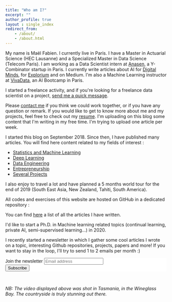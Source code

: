 ```yaml
---
title: "Who am I?"
excerpt: ""
author_profile: true
layout : single_index
redirect_from: 
    - /about/
    - /about.html
---
```


My name is Maël Fabien. I currently live in Paris. I have a Master in Actuarial Science (HEC Lausanne) and a Specialized Master in Data Science (Telecom Paris). I am working as a Data Scientist intern at [Anasen](https://anasen.com/), a Y-Combinator startup in Paris. I currently write articles about AI for [Digital Minds](https://www.digitalminds.io/), for [Explorium](https://www.explorium.ai/) and on Medium. I'm also a Machine Learning instructor at [VivaData](https://vivadata.org/), an AI Bootcamp in Paris. 

I started a freelance activity, and if you're looking for a freelance data scientist on a project, [send me a quick message](https://maelfabien.github.io/form.html).

Please [contact me](mailto:mael.fabien@gmail.com) if you think we could work together, or if you have any question or remark. If you would like to get to know more about me and my projects, feel free to check out my [resume](https://maelfabien.github.io/assets/files/CV_2019_MF.pdf). I'm uploading on this blog some content that I'm writing in my free time. I'm trying to upload one article per week. 

I started this blog on September 2018. Since then, I have published many articles. You will find here content related to my fields of interest :
- [Statistics and Machine Learning](https://maelfabien.github.io/ml/)
- [Deep Learning](https://maelfabien.github.io/dl/)
- [Data Engineering](https://maelfabien.github.io/bgd/)
- [Entrepreneurship](https://maelfabien.github.io/ent/)
- [Several Projects](https://maelfabien.github.io/projects/)

I also enjoy to travel a lot and have planned a 5 months world tour for the end of 2019 (South East Asia, New Zealand, Tahiti, South America).

All codes and exercises of this website are hosted on GitHub in a dedicated repository :

<div class="github-card" data-github="maelfabien/Machine_Learning_Tutorials" data-width="100%" data-height="" data-theme="default"></div>
<script src="//cdn.jsdelivr.net/github-cards/latest/widget.js"></script>

You can find [here](https://maelfabien.github.io/year-archive/#) a list of all the articles I have written. 

I'd like to start a Ph.D. in Machine learning related topics (continual learning, private AI, semi-supervised learning...) in 2020. 

I recently started a newsletter in which I gather some cool articles I wrote on a topic, interesting Github repositories, projects, papers and more! If you want to stay in the loop, I'll try to send 1 to 2 emails per month :)

<link href="//cdn-images.mailchimp.com/embedcode/horizontal-slim-10_7.css" rel="stylesheet" type="text/css">

<div id="mc_embed_signup" style="background:#fff; clear:left; font:14px Helvetica,Arial,sans-serif; width:100%;">
<form action="https://gmail.us3.list-manage.com/subscribe/post?u=c76a8e2ec2bd989affb9a074f&amp;id=4646542adb" method="post" id="mc-embedded-subscribe-form" name="mc-embedded-subscribe-form" class="validate" target="_blank" novalidate>
<div id="mc_embed_signup_scroll">
<label for="mce-EMAIL">Join the newsletter </label>
<input type="email" value="" name="EMAIL" class="email" id="mce-EMAIL" placeholder="Email address" required>
<div style="position: absolute; left: -5000px;" aria-hidden="true"><input type="text" name="b_c76a8e2ec2bd989affb9a074f_4646542adb" tabindex="-1" value=""></div>
<div class="clear"><input type="submit" value="Subscribe" name="subscribe" id="mc-embedded-subscribe" class="button"></div>
</div>
</form>
</div>

<br>

*NB: The video displayed above was shot in Tasmania, in the Wineglass Bay. The countryside is truly stunning out there.*

<script type="text/javascript" src="//downloads.mailchimp.com/js/signup-forms/popup/unique-methods/embed.js" data-dojo-config="usePlainJson: true, isDebug: false"></script><script type="text/javascript">window.dojoRequire(["mojo/signup-forms/Loader"], function(L) { L.start({"baseUrl":"mc.us3.list-manage.com","uuid":"c76a8e2ec2bd989affb9a074f","lid":"4646542adb","uniqueMethods":true}) })</script>
